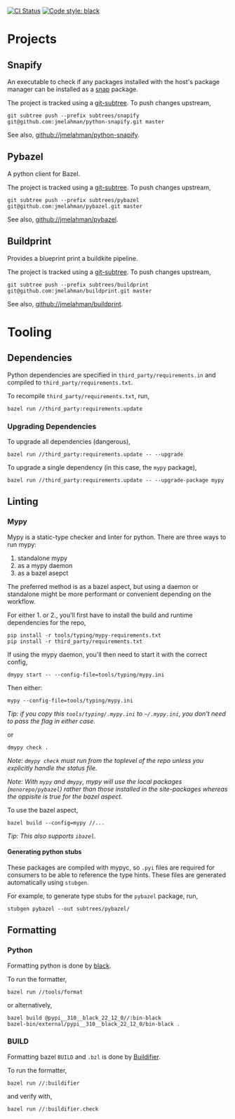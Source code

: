 [![CI Status](https://github.com/jmelahman/monorepo/actions/workflows/main.yml/badge.svg)](https://github.com/jmelahman/monorepo/actions/workflows/main.yml)
[![Code style: black](https://img.shields.io/badge/code%20style-black-000000.svg)](https://github.com/psf/black)

# Projects

## Snapify

An executable to check if any packages installed with the host's package manager can be installed
as a [snap](https://snapcraft.io/) package.

The project is tracked using a [git-subtree](https://github.com/git/git/blob/master/contrib/subtree/git-subtree.txt).
To push changes upstream,

```shell
git subtree push --prefix subtrees/snapify git@github.com:jmelahman/python-snapify.git master
```

See also, [github://jmelahman/python-snapify](https://github.com/jmelahman/python-snapify).

## Pybazel

A python client for Bazel.

The project is tracked using a [git-subtree](https://github.com/git/git/blob/master/contrib/subtree/git-subtree.txt).
To push changes upstream,

```shell
git subtree push --prefix subtrees/pybazel git@github.com:jmelahman/pybazel.git master
```

See also, [github://jmelahman/pybazel](https://github.com/jmelahman/pybazel).

## Buildprint

Provides a blueprint print a buildkite pipeline.

The project is tracked using a [git-subtree](https://github.com/git/git/blob/master/contrib/subtree/git-subtree.txt).
To push changes upstream,

```shell
git subtree push --prefix subtrees/buildprint git@github.com:jmelahman/buildprint.git master
```

See also, [github://jmelahman/buildprint](https://github.com/jmelahman/buildprint).

# Tooling

## Dependencies

Python dependencies are specified in `third_party/requirements.in` and compiled to
`third_party/requirements.txt`.

To recompile `third_party/requirements.txt`, run,

```shell
bazel run //third_party:requirements.update
```

### Upgrading Dependencies

To upgrade all dependencies (dangerous),

```shell
bazel run //third_party:requirements.update -- --upgrade
```

To upgrade a single dependency (in this case, the `mypy` package),

```shell
bazel run //third_party:requirements.update -- --upgrade-package mypy
```

## Linting

### Mypy

Mypy is a static-type checker and linter for python.
There are three ways to run mypy:

1. standalone mypy
2. as a mypy daemon
3. as a bazel asepct

The preferred method is as a bazel aspect, but using a daemon or standalone might
be more performant or convenient depending on the workflow.

For either 1. or 2., you'll first have to install the build and runtime dependencies for the repo,

```
pip install -r tools/typing/mypy-requirements.txt
pip install -r third_party/requirements.txt
```

If using the mypy daemon, you'll then need to start it with the correct config,

```shell
dmypy start -- --config-file=tools/typing/mypy.ini
```

Then either:

```shell
mypy --config-file=tools/typing/mypy.ini
```

_Tip: if you copy this `tools/typing/.mypy.ini` to `~/.mypy.ini`, you don't need to pass the flag in either case._

or

```shell
dmypy check .
```

_Note: `dmypy check` must run from the toplevel of the repo unless you explicitly handle the status file._

_Note: With `mypy` and `dmypy`, mypy will use the local packages (`monorepo/pybazel`) rather than those installed in the site-packages whereas the oppisite is true for the bazel aspect._

To use the bazel aspect,

```
bazel build --config=mypy //...
```

_Tip: This also supports `ibazel`._

#### Generating python stubs

These packages are compiled with mypyc, so `.pyi` files are required for consumers to be able to reference the type hints.
These files are generated automatically using `stubgen`.

For example, to generate type stubs for the `pybazel` package, run,

```shell
stubgen pybazel --out subtrees/pybazel/
```

## Formatting

### Python

Formatting python is done by [black](https://github.com/psf/black).

To run the formatter,

```shell
bazel run //tools/format
```

or alternatively,

```shell
bazel build @pypi__310__black_22_12_0//:bin-black
bazel-bin/external/pypi__310__black_22_12_0/bin-black .
```

### BUILD

Formatting bazel `BUILD` and `.bzl` is done by [Buildifier](https://github.com/bazelbuild/buildtools/tree/master/buildifier).

To run the formatter,

```shell
bazel run //:buildifier
```

and verify with,

```shell
bazel run //:buildifier.check
```
